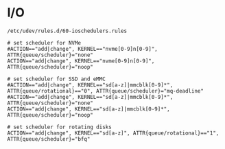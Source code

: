 I/O
===

```/etc/udev/rules.d/60-ioschedulers.rules```

```
# set scheduler for NVMe
#ACTION=="add|change", KERNEL=="nvme[0-9]n[0-9]", ATTR{queue/scheduler}="none"
ACTION=="add|change", KERNEL=="nvme[0-9]n[0-9]", ATTR{queue/scheduler}="noop"

# set scheduler for SSD and eMMC
#ACTION=="add|change", KERNEL=="sd[a-z]|mmcblk[0-9]*", ATTR{queue/rotational}=="0", ATTR{queue/scheduler}="mq-deadline"
#ACTION=="add|change", KERNEL=="sd[a-z]|mmcblk[0-9]*", ATTR{queue/scheduler}="none"
ACTION=="add|change", KERNEL=="sd[a-z]|mmcblk[0-9]*", ATTR{queue/scheduler}="noop"

# set scheduler for rotating disks
ACTION=="add|change", KERNEL=="sd[a-z]", ATTR{queue/rotational}=="1", ATTR{queue/scheduler}="bfq"
```
